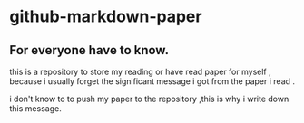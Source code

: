 # github-markdown-paper

## For everyone have to know.
this is a repository to store my reading or have read paper for myself , because  i usually forget the significant message i got from the paper i read .

i don't know to to push my paper to the repository ,this is why i write down this message.
